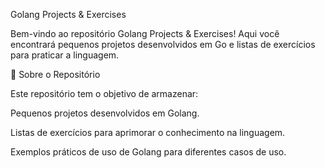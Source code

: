 Golang Projects & Exercises

Bem-vindo ao repositório Golang Projects & Exercises! Aqui você encontrará pequenos projetos desenvolvidos em Go e listas de exercícios para praticar a linguagem.

📌 Sobre o Repositório

Este repositório tem o objetivo de armazenar:

Pequenos projetos desenvolvidos em Golang.

Listas de exercícios para aprimorar o conhecimento na linguagem.

Exemplos práticos de uso de Golang para diferentes casos de uso.
